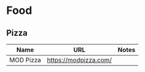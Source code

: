 # Food

## Pizza

| Name | URL | Notes |
| ---- | --- | ----- |
| MOD Pizza | https://modpizza.com/ | |
